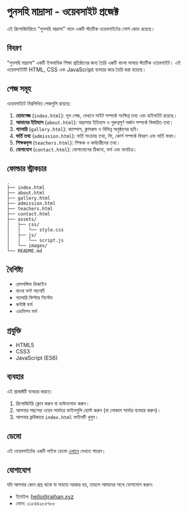 # পুনসহি মাদ্রাসা - ওয়েবসাইট প্রজেক্ট

এই রিপোজিটরিতে "পুনসহি মাদ্রাসা" নামে একটি স্ট্যাটিক ওয়েবসাইটের সোর্স কোড রয়েছে।

## বিবরণ

"পুনসহি মাদ্রাসা" একটি ইসলামিক শিক্ষা প্রতিষ্ঠানের জন্য তৈরি একটি বাংলা ভাষায় স্ট্যাটিক ওয়েবসাইট। এই ওয়েবসাইটটি HTML, CSS এবং JavaScript ব্যবহার করে তৈরি করা হয়েছে।

## পেজ সমূহ

ওয়েবসাইটে নিম্নলিখিত পেজগুলি রয়েছে:

1. **হোমপেজ** (`index.html`): মূল পেজ, যেখানে সাইট সম্পর্কে সংক্ষিপ্ত তথ্য এবং হাইলাইট রয়েছে।
2. **আমাদের ইতিহাস** (`about.html`): মাদ্রাসার ইতিহাস ও গুরুত্বপূর্ণ অর্জন সম্পর্কে বিস্তারিত তথ্য।
3. **গ্যালারি** (`gallery.html`): ক্যাম্পাস, ক্লাসরুম ও বিভিন্ন অনুষ্ঠানের ছবি।
4. **ভর্তি তথ্য** (`admission.html`): ভর্তি সংক্রান্ত তথ্য, ফি, কোর্স সম্পর্কে বিবরণ এবং ভর্তি ফরম।
5. **শিক্ষকবৃন্দ** (`teachers.html`): শিক্ষক ও কর্মচারীদের তথ্য।
6. **যোগাযোগ** (`contact.html`): যোগাযোগের ঠিকানা, ফর্ম এবং মানচিত্র।

## ফোল্ডার স্ট্রাকচার

```
.
├── index.html
├── about.html
├── gallery.html
├── admission.html
├── teachers.html
├── contact.html
├── assets/
│   ├── css/
│   │   └── style.css
│   ├── js/
│   │   └── script.js
│   └── images/
└── README.md
```

## বৈশিষ্ট্য

- রেসপন্সিভ ডিজাইন
- বাংলা ফন্ট সাপোর্ট
- গ্যালারি ফিল্টার সিস্টেম
- কন্টাক্ট ফর্ম
- এডমিশন ফর্ম

## প্রযুক্তি

- HTML5
- CSS3
- JavaScript (ES6)

## ব্যবহার

এই প্রজেক্টটি ব্যবহার করতে:

1. রিপোজিটরি ক্লোন করুন বা ডাউনলোড করুন।
2. আপনার পছন্দের ওয়েব সার্ভারে ফাইলগুলি হোস্ট করুন (বা লোকাল সার্ভার ব্যবহার করুন)।
3. আপনার ব্রাউজারে `index.html` ফাইলটি খুলুন।

## ডেমো

এই ওয়েবসাইটের একটি লাইভ ডেমো [এখানে](https://dhnraihan.github.io/madrasha/) দেখতে পারেন।

<!-- ## লাইসেন্স

এই প্রজেক্টটি MIT লাইসেন্সের অধীনে প্রকাশিত। -->

## যোগাযোগ

যদি আপনার কোন প্রশ্ন থাকে বা সাহায্য দরকার হয়, তাহলে আমাদের সাথে যোগাযোগ করুন:

- ইমেইল: hello@raihan.xyz
- ফোন: ০১৮৪৪২৮৫৭৮৮
